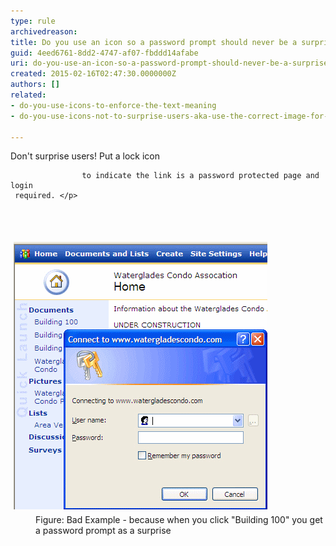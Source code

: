 ```yaml
---
type: rule
archivedreason: 
title: Do you use an icon so a password prompt should never be a surprise?
guid: 4eed6761-8dd2-4747-af07-fbddd14afabe
uri: do-you-use-an-icon-so-a-password-prompt-should-never-be-a-surprise
created: 2015-02-16T02:47:30.0000000Z
authors: []
related:
- do-you-use-icons-to-enforce-the-text-meaning
- do-you-use-icons-not-to-surprise-users-aka-use-the-correct-image-for-files

---
```



<p>Don't surprise users! Put a lock icon
                    
                    to indicate the link is a password protected page and login 
     required. </p>
<br><excerpt class='endintro'></excerpt><br>
<dl class="badImage"><dt> 
      <img alt="Password prompt as a surprise" src="../../assets/PasswordProtectedPagesNeedKey.gif" style="margin:5px;width:406px;" />
   </dt><dd>Figure: Bad Example - because when you click "Building 100" you get a password prompt as a surprise</dd></dl>


